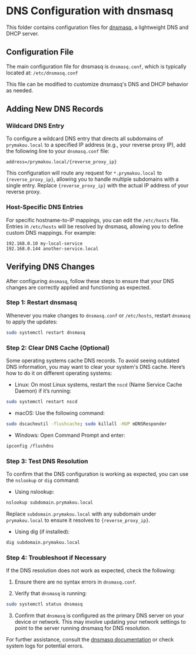# DNS Configuration with dnsmasq

This folder contains configuration files for [dnsmasq](https://thekelleys.org.uk/dnsmasq/doc.html), a lightweight DNS and DHCP server.

## Configuration File

The main configuration file for dnsmasq is `dnsmasq.conf`, which is typically located at: `/etc/dnsmasq.conf`


This file can be modified to customize dnsmasq's DNS and DHCP behavior as needed.

## Adding New DNS Records

### Wildcard DNS Entry

To configure a wildcard DNS entry that directs all subdomains of `prymakou.local` to a specified IP address (e.g., your reverse proxy IP), add the following line to your `dnsmasq.conf` file:

```
address=/prymakou.local/{reverse_proxy_ip}
```

This configuration will route any request for `*.prymakou.local` to `{reverse_proxy_ip}`, allowing you to handle multiple subdomains with a single entry. Replace `{reverse_proxy_ip}` with the actual IP address of your reverse proxy.

### Host-Specific DNS Entries

For specific hostname-to-IP mappings, you can edit the `/etc/hosts` file. Entries in `/etc/hosts` will be resolved by dnsmasq, allowing you to define custom DNS mappings. For example:

```
192.168.0.10 my-local-service
192.168.0.144 another-service.local
```

## Verifying DNS Changes

After configuring `dnsmasq`, follow these steps to ensure that your DNS changes are correctly applied and functioning as expected.

### Step 1: Restart dnsmasq
Whenever you make changes to `dnsmasq.conf` or `/etc/hosts`, restart `dnsmasq` to apply the updates:

```bash
sudo systemctl restart dnsmasq
```

### Step 2: Clear DNS Cache (Optional)
Some operating systems cache DNS records. To avoid seeing outdated DNS information, you may want to clear your system's DNS cache. Here’s how to do it on different operating systems:

- Linux: On most Linux systems, restart the `nscd` (Name Service Cache Daemon) if it’s running:

```bash
sudo systemctl restart nscd
```

- macOS: Use the following command:

```bash
sudo dscacheutil -flushcache; sudo killall -HUP mDNSResponder
```

- Windows: Open Command Prompt and enter:

```bash
ipconfig /flushdns
```

### Step 3: Test DNS Resolution
To confirm that the DNS configuration is working as expected, you can use the `nslookup` or `dig` command:

- Using nslookup:

```bash
nslookup subdomain.prymakou.local
```

Replace `subdomain.prymakou.local` with any subdomain under `prymakou.local` to ensure it resolves to `{reverse_proxy_ip}`.

- Using dig (if installed):

```bash
dig subdomain.prymakou.local
```

### Step 4: Troubleshoot if Necessary
If the DNS resolution does not work as expected, check the following:

1. Ensure there are no syntax errors in `dnsmasq.conf`.

2. Verify that `dnsmasq` is running:

```bash
sudo systemctl status dnsmasq
```

3. Confirm that `dnsmasq` is configured as the primary DNS server on your device or network. This may involve updating your network settings to point to the server running dnsmasq for DNS resolution.

For further assistance, consult the [dnsmasq documentation](https://thekelleys.org.uk/dnsmasq/doc.html) or check system logs for potential errors.